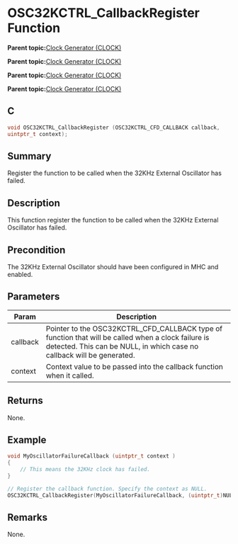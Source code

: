 # OSC32KCTRL\_CallbackRegister Function

**Parent topic:**[Clock Generator \(CLOCK\)](GUID-5CA6A655-5BB0-4274-ABCD-AA8378F9B934.md)

**Parent topic:**[Clock Generator \(CLOCK\)](GUID-3658D784-AC4A-4E6F-9CDA-56F83DEAB94A.md)

**Parent topic:**[Clock Generator \(CLOCK\)](GUID-F9783829-A97E-4351-8A32-907D7430CC49.md)

**Parent topic:**[Clock Generator \(CLOCK\)](GUID-75AC227F-AB8C-4E63-B326-D1877E5AC17E.md)

## C

```c
void OSC32KCTRL_CallbackRegister (OSC32KCTRL_CFD_CALLBACK callback,
uintptr_t context);
```

## Summary

Register the function to be called when the 32KHz External Oscillator has failed.

## Description

This function register the function to be called when the 32KHz External<br />Oscillator has failed.

## Precondition

The 32KHz External Oscillator should have been configured in MHC and enabled.

## Parameters

|Param|Description|
|-----|-----------|
|callback|Pointer to the OSC32KCTRL\_CFD\_CALLBACK type of function that will be called when a clock failure is detected. This can be NULL, in which case no callback will be generated.|
|context|Context value to be passed into the callback function when it called.|

## Returns

None.

## Example

```c
void MyOscillatorFailureCallback (uintptr_t context )
{
    // This means the 32KHz clock has failed.
}

// Register the callback function. Specify the context as NULL.
OSC32KCTRL_CallbackRegister(MyOscillatorFailureCallback, (uintptr_t)NULL);
```

## Remarks

None.

